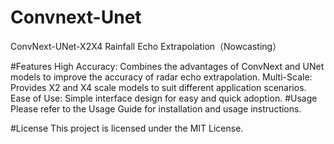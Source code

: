 # Convnext-Unet
ConvNext-UNet-X2X4 Rainfall Echo Extrapolation（Nowcasting）

#Features
High Accuracy: Combines the advantages of ConvNext and UNet models to improve the accuracy of radar echo extrapolation.
Multi-Scale: Provides X2 and X4 scale models to suit different application scenarios.
Ease of Use: Simple interface design for easy and quick adoption.
#Usage
Please refer to the Usage Guide for installation and usage instructions.

#License
This project is licensed under the MIT License.
